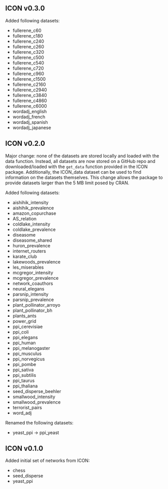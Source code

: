 ## ICON v0.3.0

Added following datasets:
* fullerene_c60
* fullerene_c180
* fullerene_c240
* fullerene_c260
* fullerene_c320
* fullerene_c500
* fullerene_c540
* fullerene_c720
* fullerene_c960
* fullerene_c1500
* fullerene_c2160
* fullerene_c2940
* fullerene_c3840
* fullerene_c4860
* fullerene_c6000
* wordadj_english
* wordadj_french
* wordadj_spanish
* wordadj_japanese

## ICON v0.2.0

Major change: none of the datasets are stored locally and loaded with the data function.
Instead, all datasets are now stored on a GitHub repo and downloaded/loaded with the `get_data` function provided in the ICON package.
Additionally, the ICON_data dataset can be used to find information on the datasets themselves.
This change allows the package to provide datasets larger than the 5 MB limit posed by CRAN.

Added following datasets:
* aishihik_intensity
* aishihik_prevalence
* amazon_copurchase
* AS_relation
* coldlake_intensity
* coldlake_prevalence
* diseasome
* diseasome_shared
* huron_prevalence
* internet_routers
* karate_club
* lakewoods_prevalence
* les_miserables
* mcgregor_intensity
* mcgregor_prevalence
* network_coauthors
* neural_elegans
* parsnip_intensity
* parsnip_prevalence
* plant_pollinator_arroyo
* plant_pollinator_bh
* plants_ants
* power_grid
* ppi_cerevisiae
* ppi_coli
* ppi_elegans
* ppi_human
* ppi_melanogaster
* ppi_musculus
* ppi_norvegicus
* ppi_pombe
* ppi_sativa
* ppi_subtilis
* ppi_taurus
* ppi_thaliana
* seed_disperse_beehler
* smallwood_intensity
* smallwood_prevalence
* terrorist_pairs
* word_adj

Renamed the following datasets:
* yeast_ppi -> ppi_yeast

## ICON v0.1.0

Added initial set of networks from ICON:
* chess
* seed_disperse
* yeast_ppi
